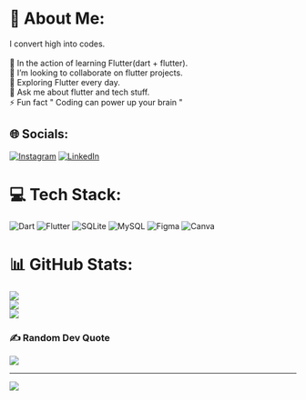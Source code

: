 # 💫 About Me:
I convert high into codes.<br><br>🔭 In the action of learning Flutter(dart + flutter).<br>👯 I’m looking to collaborate on flutter projects.<br>🌱 Exploring Flutter every day.<br>💬 Ask me about flutter and tech stuff.<br>⚡ Fun fact " Coding can power up your brain "


## 🌐 Socials:
[![Instagram](https://img.shields.io/badge/Instagram-%23E4405F.svg?logo=Instagram&logoColor=white)](https://instagram.com/maskeyp_) [![LinkedIn](https://img.shields.io/badge/LinkedIn-%230077B5.svg?logo=linkedin&logoColor=white)](https://linkedin.com/in/maskeyp) 

# 💻 Tech Stack:
![Dart](https://img.shields.io/badge/dart-%230175C2.svg?style=for-the-badge&logo=dart&logoColor=white) ![Flutter](https://img.shields.io/badge/Flutter-%2302569B.svg?style=for-the-badge&logo=Flutter&logoColor=white) ![SQLite](https://img.shields.io/badge/sqlite-%2307405e.svg?style=for-the-badge&logo=sqlite&logoColor=white) ![MySQL](https://img.shields.io/badge/mysql-%2300f.svg?style=for-the-badge&logo=mysql&logoColor=white) 	![Figma](https://img.shields.io/badge/figma-%23F24E1E.svg?style=for-the-badge&logo=figma&logoColor=white) ![Canva](https://img.shields.io/badge/Canva-%2300C4CC.svg?style=for-the-badge&logo=Canva&logoColor=white)
# 📊 GitHub Stats:
![](https://github-readme-stats.vercel.app/api?username=maskeyp&theme=dark&hide_border=true&include_all_commits=true&count_private=true)<br/>
![](https://github-readme-streak-stats.herokuapp.com/?user=maskeyp&theme=dark&hide_border=true)<br/>
![](https://github-readme-stats.vercel.app/api/top-langs/?username=maskeyp&theme=dark&hide_border=true&include_all_commits=true&count_private=false&layout=compact)

### ✍️ Random Dev Quote
![](https://quotes-github-readme.vercel.app/api?type=horizontal&theme=radical)



---
[![](https://visitcount.itsvg.in/api?id=maskeyp&icon=0&color=0)](https://visitcount.itsvg.in)
